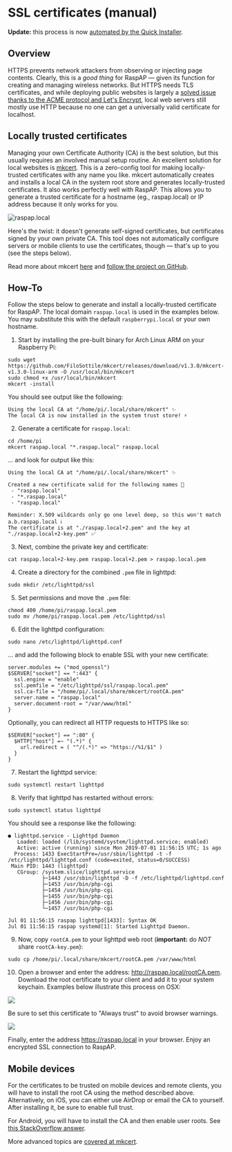 # SSL certificates (manual)

**Update:** this process is now [automated by the Quick Installer](/ssl-quick/).

## Overview
HTTPS prevents network attackers from observing or injecting page contents. Clearly, this is a _good thing_ for RaspAP — given its function for creating and managing wireless networks. But HTTPS needs TLS certificates, and while deploying public websites is largely a [solved issue thanks to the ACME protocol and Let's Encrypt](https://www.leebutterman.com/2019/08/05/analyzing-hundreds-of-millions-of-ssl-connections.html), local web servers still mostly use HTTP because no one can get a universally valid certificate for localhost.

## Locally trusted certificates 
Managing your own Certificate Authority (CA) is the best solution, but this usually requires an involved manual setup routine. An excellent solution for local websites is [mkcert](https://github.com/FiloSottile/mkcert). This is a zero-config tool for making locally-trusted certificates with any name you like. mkcert automatically creates and installs a local CA in the system root store and generates locally-trusted certificates. It also works perfectly well with RaspAP. This allows you to generate a trusted certificate for a hostname (eg., raspap.local) or IP address because it only works for you. 

![raspap.local](https://i.imgur.com/kQoeh0S.png)

Here's the twist: it doesn't generate self-signed certificates, but certificates signed by your own private CA. This tool does not automatically configure servers or mobile clients to use the certificates, though — that's up to you (see the steps below).

Read more about mkcert [here](https://blog.filippo.io/mkcert-valid-https-certificates-for-localhost/) and [follow the project on GitHub](https://github.com/FiloSottile/mkcert).

## How-To
Follow the steps below to generate and install a locally-trusted certificate for RaspAP. The local domain `raspap.local` is used in the examples below. You may substitute this with the default `raspberrypi.local` or your own hostname. 

1. Start by installing the pre-built binary for Arch Linux ARM on your Raspberry Pi:
```
sudo wget https://github.com/FiloSottile/mkcert/releases/download/v1.3.0/mkcert-v1.3.0-linux-arm -O /usr/local/bin/mkcert
sudo chmod +x /usr/local/bin/mkcert
mkcert -install
```
You should see output like the following:
```
Using the local CA at "/home/pi/.local/share/mkcert" ✨
The local CA is now installed in the system trust store! ⚡️
```
2. Generate a certificate for `raspap.local`:
```
cd /home/pi
mkcert raspap.local "*.raspap.local" raspap.local
```
... and look for output like this:
```
Using the local CA at "/home/pi/.local/share/mkcert" ✨

Created a new certificate valid for the following names 📜
 - "raspap.local"
 - "*.raspap.local"
 - "raspap.local"

Reminder: X.509 wildcards only go one level deep, so this won't match a.b.raspap.local ℹ️
The certificate is at "./raspap.local+2.pem" and the key at "./raspap.local+2-key.pem" ✅
```
3. Next, combine the private key and certificate:
```
cat raspap.local+2-key.pem raspap.local+2.pem > raspap.local.pem
```
4. Create a directory for the combined `.pem` file in lighttpd:
```
sudo mkdir /etc/lighttpd/ssl
```
5. Set permissions and move the `.pem` file:
```
chmod 400 /home/pi/raspap.local.pem
sudo mv /home/pi/raspap.local.pem /etc/lighttpd/ssl
```
6. Edit the lighttpd configuration:
```
sudo nano /etc/lighttpd/lighttpd.conf
```
... and add the following block to enable SSL with your new certificate:
```
server.modules += ("mod_openssl")
$SERVER["socket"] == ":443" {
  ssl.engine = "enable"
  ssl.pemfile = "/etc/lighttpd/ssl/raspap.local.pem"
  ssl.ca-file = "/home/pi/.local/share/mkcert/rootCA.pem"
  server.name = "raspap.local"
  server.document-root = "/var/www/html"
}
```

Optionally, you can redirect all HTTP requests to HTTPS like so:
```
$SERVER["socket"] == ":80" {
  $HTTP["host"] =~ "(.*)" {
    url.redirect = ( "^/(.*)" => "https://%1/$1" )
  }
}
```

7. Restart the lighttpd service:
```
sudo systemctl restart lighttpd
```
8. Verify that lighttpd has restarted without errors:
```
sudo systemctl status lighttpd
```
You should see a response like the following:
```
● lighttpd.service - Lighttpd Daemon
   Loaded: loaded (/lib/systemd/system/lighttpd.service; enabled)
   Active: active (running) since Mon 2019-07-01 11:56:15 UTC; 1s ago
  Process: 1433 ExecStartPre=/usr/sbin/lighttpd -t -f /etc/lighttpd/lighttpd.conf (code=exited, status=0/SUCCESS)
 Main PID: 1443 (lighttpd)
   CGroup: /system.slice/lighttpd.service
           ├─1443 /usr/sbin/lighttpd -D -f /etc/lighttpd/lighttpd.conf
           ├─1453 /usr/bin/php-cgi
           ├─1454 /usr/bin/php-cgi
           ├─1455 /usr/bin/php-cgi
           ├─1456 /usr/bin/php-cgi
           └─1457 /usr/bin/php-cgi

Jul 01 11:56:15 raspap lighttpd[1433]: Syntax OK
Jul 01 11:56:15 raspap systemd[1]: Started Lighttpd Daemon.
```
9. Now, copy `rootCA.pem` to your lighttpd web root (**important:** do *NOT* share `rootCA-key.pem`):
```
sudo cp /home/pi/.local/share/mkcert/rootCA.pem /var/www/html
```
10. Open a browser and enter the address: http://raspap.local/rootCA.pem. Download the root certificate to your client and add it to your system keychain. Examples below illustrate this process on OSX:

![](https://i.imgur.com/RCJJPYL.png)

Be sure to set this certificate to "Always trust" to avoid browser warnings. 

![](https://i.imgur.com/Lx8Plqi.png)

Finally, enter the address https://raspap.local in your browser. Enjoy an encrypted SSL connection to RaspAP.

## Mobile devices
For the certificates to be trusted on mobile devices and remote clients, you will have to install the root CA using the method described above. Alternatively, on iOS, you can either use AirDrop or email the CA to yourself. After installing it, be sure to enable full trust. 

For Android, you will have to install the CA and then enable user roots. See [this StackOverflow answer](https://stackoverflow.com/a/22040887/749014).

More advanced topics are [covered at mkcert](https://github.com/FiloSottile/mkcert#advanced-topics).
 
